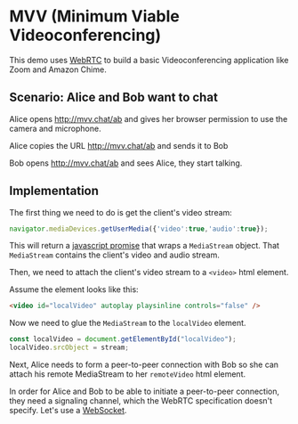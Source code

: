 # MVV (Minimum Viable Videoconferencing)

This demo uses [WebRTC](https://webrtc.org) to build a basic Videoconferencing application like Zoom and Amazon Chime.

## Scenario: Alice and Bob want to chat

Alice opens http://mvv.chat/ab and gives her browser permission to use the camera and microphone.

Alice copies the URL http://mvv.chat/ab and sends it to Bob

Bob opens http://mvv.chat/ab and sees Alice, they start talking.

## Implementation
The first thing we need to do is get the client's video stream:

``` javascript
navigator.mediaDevices.getUserMedia({'video':true,'audio':true});
```
This will return a [javascript promise](https://developer.mozilla.org/en-US/docs/Web/JavaScript/Reference/Global_Objects/Promise) that wraps a `MediaStream` object. That `MediaStream` contains the client's video and audio stream.

Then, we need to attach the client's video stream to a `<video>` html element.

Assume the element looks like this:

``` html
<video id="localVideo" autoplay playsinline controls="false" />
```

Now we need to glue the `MediaStream` to the `localVideo` element.

``` javascript
const localVideo = document.getElementById("localVideo");
localVideo.srcObject = stream;
```
Next, Alice needs to form a peer-to-peer connection with Bob so she can attach his remote MediaStream to her `remoteVideo` html element.

In order for Alice and Bob to be able to initiate a peer-to-peer connection, they need a signaling channel, which the WebRTC specification doesn't specify. Let's use a [WebSocket](https://developer.mozilla.org/en-US/docs/Web/API/WebSockets_API).
